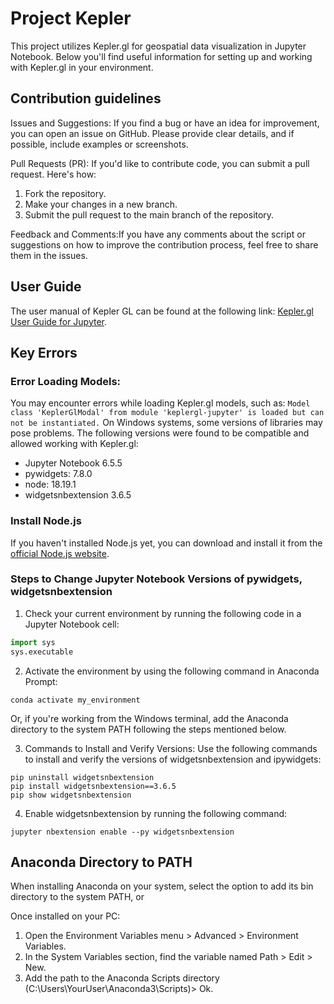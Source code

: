 # Project Kepler

This project utilizes Kepler.gl for geospatial data visualization in Jupyter Notebook. Below you'll find useful information for setting up and working with Kepler.gl in your environment.

## Contribution guidelines

Issues and Suggestions: If you find a bug or have an idea for improvement, you can open an issue on GitHub. Please provide clear details, and if possible, include examples or screenshots.

Pull Requests (PR): If you'd like to contribute code, you can submit a pull request. Here's how:
1. Fork the repository.
2. Make your changes in a new branch.
3. Submit the pull request to the main branch of the repository.

Feedback and Comments:If you have any comments about the script or suggestions on how to improve the contribution process, feel free to share them in the issues.

## User Guide

The user manual of Kepler GL can be found at the following link: [Kepler.gl User Guide for Jupyter](link_to_guide).

## Key Errors

### Error Loading Models:

You may encounter errors while loading Kepler.gl models, such as: `Model class 'KeplerGlModal' from module 'keplergl-jupyter' is loaded but can not be instantiated.` On Windows systems, some versions of libraries may pose problems. The following versions were found to be compatible and allowed working with Kepler.gl:

- Jupyter Notebook 6.5.5
- pywidgets: 7.8.0
- node: 18.19.1
- widgetsnbextension 3.6.5

### Install Node.js

If you haven't installed Node.js yet, you can download and install it from the [official Node.js website](https://nodejs.org/).

### Steps to Change Jupyter Notebook Versions of pywidgets, widgetsnbextension

1. Check your current environment by running the following code in a Jupyter Notebook cell:
```python
import sys
sys.executable
```

2. Activate the environment by using the following command in Anaconda Prompt:
```
conda activate my_environment
```
Or, if you're working from the Windows terminal, add the Anaconda directory to the system PATH following the steps mentioned below.

3. Commands to Install and Verify Versions:
Use the following commands to install and verify the versions of widgetsnbextension and ipywidgets:
```
pip uninstall widgetsnbextension
pip install widgetsnbextension==3.6.5
pip show widgetsnbextension
```

4. Enable widgetsnbextension by running the following command:
```
jupyter nbextension enable --py widgetsnbextension
```
## Anaconda Directory to PATH
When installing Anaconda on your system, select the option to add its bin directory to the system PATH, or

Once installed on your PC:
1. Open the Environment Variables menu > Advanced > Environment Variables.
2. In the System Variables section, find the variable named Path > Edit > New.
3. Add the path to the Anaconda Scripts directory (C:\Users\YourUser\Anaconda3\Scripts)> Ok.
